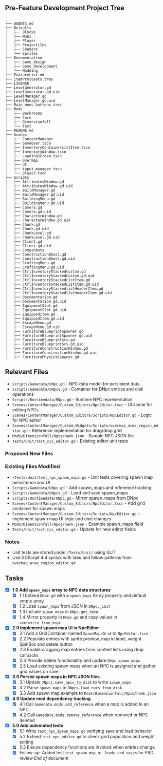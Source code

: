 ## Pre-Feature Development Project Tree
```
.
├── AGENTS.md
├── Defaults
│   ├── Blocks
│   ├── Mobs
│   ├── Player
│   ├── Projectiles
│   ├── Shaders
│   └── Sprites
├── Documentation
│   ├── Game_design
│   ├── Game_development
│   └── Modding
├── FeatureList.md
├── ItemProtosets.tres
├── LICENSE
├── LevelGenerator.gd
├── LevelGenerator.gd.uid
├── LevelManager.gd
├── LevelManager.gd.uid
├── Main_menu_buttons.tres
├── Mods
│   ├── Backrooms
│   ├── Core
│   ├── Dimensionfall
│   └── Test
├── README.md
├── Scenes
│   ├── ContentManager
│   ├── GameOver.tscn
│   ├── InventoryContainerListItem.tscn
│   ├── InventoryWindow.tscn
│   ├── LoadingScreen.tscn
│   ├── Overmap
│   ├── UI
│   ├── input_manager.tscn
│   └── player.tscn
├── Scripts
│   ├── AttributesWindow.gd
│   ├── AttributesWindow.gd.uid
│   ├── BuildManager.gd
│   ├── BuildManager.gd.uid
│   ├── BuildingMenu.gd
│   ├── BuildingMenu.gd.uid
│   ├── Camera.gd
│   ├── Camera.gd.uid
│   ├── CharacterWindow.gd
│   ├── CharacterWindow.gd.uid
│   ├── Chunk.gd
│   ├── Chunk.gd.uid
│   ├── ChunkLevel.gd
│   ├── ChunkLevel.gd.uid
│   ├── Client.gd
│   ├── Client.gd.uid
│   ├── Components
│   ├── ConstructionGhost.gd
│   ├── ConstructionGhost.gd.uid
│   ├── CraftingMenu.gd
│   ├── CraftingMenu.gd.uid
│   ├── CtrlInventoryStackedCustom.gd
│   ├── CtrlInventoryStackedCustom.gd.uid
│   ├── CtrlInventoryStackedListItem.gd
│   ├── CtrlInventoryStackedListItem.gd.uid
│   ├── CtrlInventoryStackedlistHeaderItem.gd
│   ├── CtrlInventoryStackedlistHeaderItem.gd.uid
│   ├── Documentation.gd
│   ├── Documentation.gd.uid
│   ├── EquipmentSlot.gd
│   ├── EquipmentSlot.gd.uid
│   ├── EquippedItem.gd
│   ├── EquippedItem.gd.uid
│   ├── EscapeMenu.gd
│   ├── EscapeMenu.gd.uid
│   ├── FurnitureBlueprintSpawner.gd
│   ├── FurnitureBlueprintSpawner.gd.uid
│   ├── FurnitureBlueprintSrv.gd
│   ├── FurnitureBlueprintSrv.gd.uid
│   ├── FurnitureConstructionWindow.gd
│   ├── FurnitureConstructionWindow.gd.uid
│   ├── FurniturePhysicsSpawner.gd
```
## Relevant Files
- `Scripts/Gamedata/DNpc.gd` - NPC data model for persistent data
- `Scripts/Gamedata/DNpcs.gd` - Container for DNpc entries and disk operations
- `Scripts/Runtimedata/RNpc.gd` - Runtime NPC representation
- `Scenes/ContentManager/Custom_Editors/NpcEditor.tscn` - UI scene for editing NPCs
- `Scenes/ContentManager/Custom_Editors/Scripts/NpcEditor.gd` - Logic for NPC editor
- `Scenes/ContentManager/Custom_Widgets/Scripts/overmap_area_region_editor.gd` - Reference implementation for drag/drop grid
- `Mods/Dimensionfall/Npcs/hank.json` - Sample NPC JSON file
- `Tests/Unit/test_npc_editor.gd` - Existing editor unit tests
### Proposed New Files
### Existing Files Modified
- `/Tests/Unit/test_npc_spawn_maps.gd` - Unit tests covering spawn map persistence and UI
 - `Scripts/Gamedata/DNpc.gd` - Add spawn_maps and reference tracking
- `Scripts/Gamedata/DNpcs.gd` - Load and save spawn_maps
- `Scripts/Runtimedata/RNpc.gd` - Mirror spawn_maps from DNpc
- `Scenes/ContentManager/Custom_Editors/NpcEditor.tscn` - Add grid container for spawn maps
 - `Scenes/ContentManager/Custom_Editors/Scripts/NpcEditor.gd` - Implement spawn map UI logic and emit changes
- `Mods/Dimensionfall/Npcs/hank.json` - Example spawn_maps field
- `Tests/Unit/test_npc_editor.gd` - Update for new editor fields
### Notes
- Unit tests are stored under `/Tests/Unit/` using GUT
- Use GDScript 4.4 syntax with tabs and follow patterns from `overmap_area_region_editor.gd`

## Tasks
- [x] **1.0 Add `spawn_maps` array to NPC data structures**
  - [x] 1.1 Extend `DNpc.gd` with a `spawn_maps` Array property and default empty array
  - [x] 1.2 Load `spawn_maps` from JSON in `DNpc._init`
  - [x] 1.3 Include `spawn_maps` in `DNpc.get_data`
  - [x] 1.4 Mirror property in `RNpc.gd` and copy values in `overwrite_from_dnpc`
- [x] **2.0 Implement spawn map UI in NpcEditor**
  - [x] 2.1 Add a GridContainer named `SpawnMapsGrid` to `NpcEditor.tscn`
  - [x] 2.2 Populate entries with sprite preview, map id label, weight SpinBox and delete button
  - [x] 2.3 Enable dragging map entries from content lists using drop callbacks
  - [x] 2.4 Provide delete functionality and update `DNpc.spawn_maps`
  - [x] 2.5 Load existing spawn maps when an NPC is assigned and gather grid values on save
- [x] **3.0 Persist spawn maps in NPC JSON files**
  - [x] 3.1 Update `DNpcs.save_npcs_to_disk` to write `spawn_maps`
  - [x] 3.2 Parse `spawn_maps` in `DNpcs.load_npcs_from_disk`
  - [x] 3.3 Add spawn map example to `Mods/Dimensionfall/Npcs/hank.json`
- [x] **4.0 Update mod dependency tracking**
  - [x] 4.1 Call `Gamedata.mods.add_reference` when a map is added to an NPC
  - [x] 4.2 Call `Gamedata.mods.remove_reference` when removed or NPC deleted
- [x] **5.0 Add automated tests**
  - [x] 5.1 Write `test_npc_spawn_maps.gd` verifying save and load behavior
  - [x] 5.2 Extend `test_npc_editor.gd` to check grid population and weight editing
  - [x] 5.3 Ensure dependency functions are invoked when entries change
  - [x] Follow-up: Added test `test_spawn_map_ui_loads_and_saves` for PRD review
*End of document*
